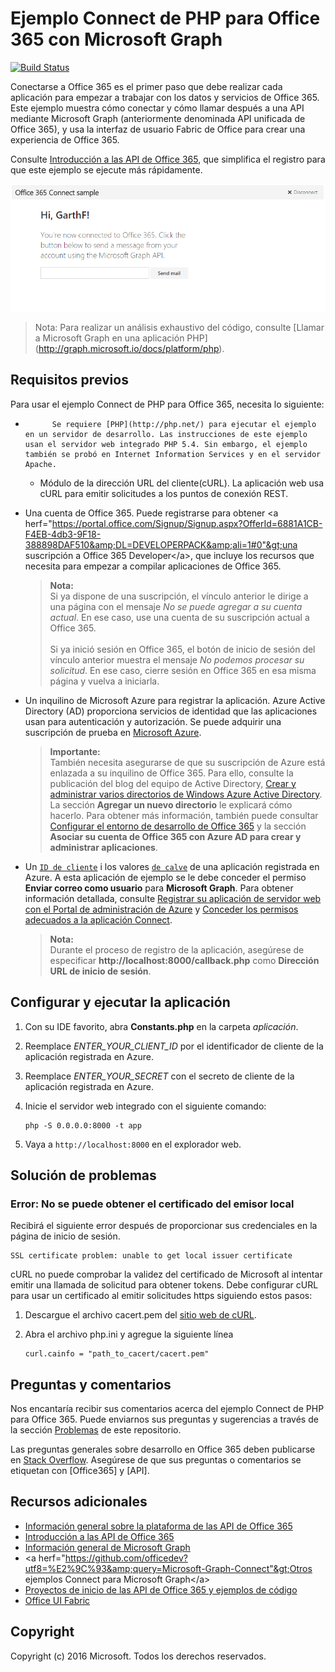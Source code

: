 # Ejemplo Connect de PHP para Office 365 con Microsoft Graph

[![Build Status](https://travis-ci.org/OfficeDev/O365-PHP-Microsoft-Graph-Connect.svg?branch=master)](https://travis-ci.org/OfficeDev/O365-PHP-Microsoft-Graph-Connect)

Conectarse a Office 365 es el primer paso que debe realizar cada aplicación para empezar a trabajar con los datos y servicios de Office 365. Este ejemplo muestra cómo conectar y cómo llamar después a una API mediante Microsoft Graph (anteriormente denominada API unificada de Office 365), y usa la interfaz de usuario Fabric de Office para crear una experiencia de Office 365.

Consulte [Introducción a las API de Office 365](http://dev.office.com/getting-started/office365apis?platform=option-php#setup), que simplifica el registro para que este ejemplo se ejecute más rápidamente.

![Captura de pantalla del ejemplo Connect de PHP para Office 365](../readme-images/O365-PHP-Microsoft-Graph-Connect.png)

> Nota: Para realizar un análisis exhaustivo del código, consulte [Llamar a Microsoft Graph en una aplicación PHP] (http://graph.microsoft.io/docs/platform/php).


## Requisitos previos

Para usar el ejemplo Connect de PHP para Office 365, necesita lo siguiente:

* 
            Se requiere [PHP](http://php.net/) para ejecutar el ejemplo en un servidor de desarrollo. Las instrucciones de este ejemplo usan el servidor web integrado PHP 5.4. Sin embargo, el ejemplo también se probó en Internet Information Services y en el servidor Apache.
	* Módulo de la dirección URL del cliente(cURL). La aplicación web usa cURL para emitir solicitudes a los puntos de conexión REST. 
* Una cuenta de Office 365. Puede registrarse para obtener &lt;a herf="https://portal.office.com/Signup/Signup.aspx?OfferId=6881A1CB-F4EB-4db3-9F18-388898DAF510&amp;DL=DEVELOPERPACK&amp;ali=1#0"&gt;una suscripción a Office 365 Developer&lt;/a&gt;, que incluye los recursos que necesita para empezar a compilar aplicaciones de Office 365.

     > **Nota:**<br />
     Si ya dispone de una suscripción, el vínculo anterior le dirige a una página con el mensaje *No se puede agregar a su cuenta actual*. En ese caso, use una cuenta de su suscripción actual a Office 365.<br /><br />
     Si ya inició sesión en Office 365, el botón de inicio de sesión del vínculo anterior muestra el mensaje *No podemos procesar su solicitud*. En ese caso, cierre sesión en Office 365 en esa misma página y vuelva a iniciarla.
* Un inquilino de Microsoft Azure para registrar la aplicación. Azure Active Directory (AD) proporciona servicios de identidad que las aplicaciones usan para autenticación y autorización. Se puede adquirir una suscripción de prueba en [Microsoft Azure](https://account.windowsazure.com/SignUp).

     > **Importante:**<br />
     También necesita asegurarse de que su suscripción de Azure está enlazada a su inquilino de Office 365. Para ello, consulte la publicación del blog del equipo de Active Directory, [Crear y administrar varios directorios de Windows Azure Active Directory](http://blogs.technet.com/b/ad/archive/2013/11/08/creating-and-managing-multiple-windows-azure-active-directories.aspx). La sección **Agregar un nuevo directorio** le explicará cómo hacerlo. Para obtener más información, también puede consultar [Configurar el entorno de desarrollo de Office 365](ht5ps://msdn.microsoft.com/office/office365/howto/setup-development-environment#bk_CreateAzureSubscription) y la sección **Asociar su cuenta de Office 365 con Azure AD para crear y administrar aplicaciones**.
* Un [```ID de cliente```](app/Constants.php#L29) i los valores [```de calve```](app/Constants.php#L30) de una aplicación registrada en Azure. A esta aplicación de ejemplo se le debe conceder el permiso **Enviar correo como usuario** para **Microsoft Graph**. Para obtener información detallada, consulte [Registrar su aplicación de servidor web con el Portal de administración de Azure](https://msdn.microsoft.com/office/office365/HowTo/add-common-consent-manually#bk_RegisterServerApp) y [Conceder los permisos adecuados a la aplicación Connect](https://github.com/OfficeDev/O365-PHP-Microsoft-Graph-Connect/wiki/Grant-permissions-to-the-Connect-application-in-Azure).

     > **Nota:**<br />
     Durante el proceso de registro de la aplicación, asegúrese de especificar **http://localhost:8000/callback.php** como **Dirección URL de inicio de sesión**.

## Configurar y ejecutar la aplicación

1. Con su IDE favorito, abra **Constants.php** en la carpeta *aplicación*.
2. Reemplace *ENTER_YOUR_CLIENT_ID* por el identificador de cliente de la aplicación registrada en Azure.
3. Reemplace *ENTER_YOUR_SECRET* con el secreto de cliente de la aplicación registrada en Azure.
4. Inicie el servidor web integrado con el siguiente comando:
    ```
    php -S 0.0.0.0:8000 -t app
    ```
    
5. Vaya a ```http://localhost:8000``` en el explorador web.

## Solución de problemas

### Error: No se puede obtener el certificado del emisor local

Recibirá el siguiente error después de proporcionar sus credenciales en la página de inicio de sesión.
```
SSL certificate problem: unable to get local issuer certificate
```

cURL no puede comprobar la validez del certificado de Microsoft al intentar emitir una llamada de solicitud para obtener tokens. Debe configurar cURL para usar un certificado al emitir solicitudes https siguiendo estos pasos:  

1. Descargue el archivo cacert.pem del [sitio web de cURL](http://curl.haxx.se/docs/caextract.html). 
2. Abra el archivo php.ini y agregue la siguiente línea

	```
	curl.cainfo = "path_to_cacert/cacert.pem"
	```

## Preguntas y comentarios

Nos encantaría recibir sus comentarios acerca del ejemplo Connect de PHP para Office 365. Puede enviarnos sus preguntas y sugerencias a través de la sección [Problemas](https://github.com/OfficeDev/O365-PHP-Microsoft-Graph-Connect/issues) de este repositorio.

Las preguntas generales sobre desarrollo en Office 365 deben publicarse en [Stack Overflow](http://stackoverflow.com/questions/tagged/Office365+API). Asegúrese de que sus preguntas o comentarios se etiquetan con [Office365] y [API].
  
## Recursos adicionales

* [Información general sobre la plataforma de las API de Office 365](https://msdn.microsoft.com/office/office365/howto/platform-development-overview)
* [Introducción a las API de Office 365](http://dev.office.com/getting-started/office365apis)
* [Información general de Microsoft Graph](http://graph.microsoft.io/)
* &lt;a herf="https://github.com/officedev?utf8=%E2%9C%93&amp;query=Microsoft-Graph-Connect"&gt;Otros ejemplos Connect para Microsoft Graph&lt;/a&gt;
* [Proyectos de inicio de las API de Office 365 y ejemplos de código](https://msdn.microsoft.com/office/office365/howto/starter-projects-and-code-samples)
* [Office UI Fabric](https://github.com/OfficeDev/Office-UI-Fabric)

## Copyright
Copyright (c) 2016 Microsoft. Todos los derechos reservados.


